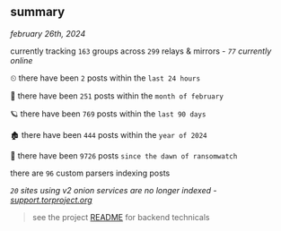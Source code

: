 
## summary
_february 26th, 2024_

currently tracking `163` groups across `299` relays & mirrors - _`77` currently online_

⏲ there have been `2` posts within the `last 24 hours`

🦈 there have been `251` posts within the `month of february`

🪐 there have been `769` posts within the `last 90 days`

🏚 there have been `444` posts within the `year of 2024`

🦕 there have been `9726` posts `since the dawn of ransomwatch`

there are `96` custom parsers indexing posts

_`20` sites using v2 onion services are no longer indexed - [support.torproject.org](https://support.torproject.org/onionservices/v2-deprecation/)_

> see the project [README](https://github.com/joshhighet/ransomwatch#ransomwatch--) for backend technicals
